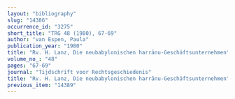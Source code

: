 ```yaml
---
layout: "bibliography"
slug: "14386"
occurrence_id: "3275"
short_title: "TRG 48 (1980), 67-69"
author: "van Espen, Paula"
publication_year: "1980"
title: "Rv. H. Lanz, Die neubabylonischen harrānu-Geschäftsunternehmen"
volume_no_: "48"
pages: "67-69"
journal: "Tijdschrift voor Rechtsgeschiedenis"
title: "Rv. H. Lanz, Die neubabylonischen harrānu-Geschäftsunternehmen"
previous_item: "14389"
---
```

